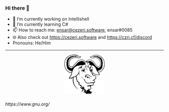 ### Hi there 👋
- 🔭 I’m currently working on Intellishell
- 🌱 I’m currently learning C#
- 📫 How to reach me: ensar@cezeri.software, ensar#0085
- 🌐 Also check out https://cezeri.software and https://czri.cf/discord
- Pronouns: He/Him
<hr>
<p align="center">
  <img src="https://raw.githubusercontent.com/rahmanlar/rahmanlar/main/gnu.png" alt="GNU"/>
</p>
<p align="center">
  <h6>https://www.gnu.org/</h6>
</p>

